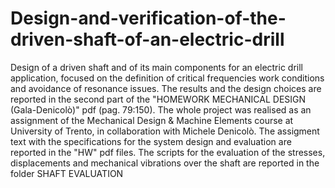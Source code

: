 # Design-and-verification-of-the-driven-shaft-of-an-electric-drill
Design of a driven shaft and of its main components for an electric drill application, focused on the definition of critical frequencies work conditions and avoidance of resonance issues. The results and the design choices are reported in the second part of the "HOMEWORK MECHANICAL DESIGN (Gala-Denicolò)" pdf (pag. 79:150).  The whole project was realised as an assignment of the Mechanical Design & Machine Elements course at University of Trento, in collaboration with Michele Denicolò. The assigment text with the specifications for the system design and evaluation are reported in the "HW" pdf files.
The scripts for the evaluation of the stresses, displacements and mechanical vibrations over the shaft are reported in the folder SHAFT EVALUATION

